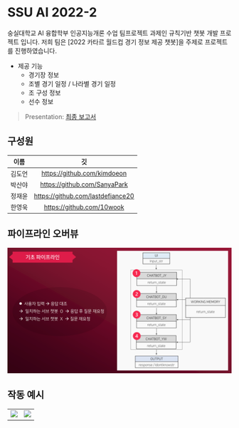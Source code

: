 # SSU AI 2022-2

숭실대학교 AI 융합학부 인공지능개론 수업 팀프로젝트 과제인 규칙기반 챗봇 개발 프로젝트 입니다. 저희 팀은 [2022 카타르 월드컵 경기 정보 제공 챗봇]을 주제로 프로젝트를 진행하였습니다.

- 제공 기능
  - 경기장 정보
  - 조별 경기 일정 / 나라별 경기 일정
  - 조 구성 정보
  - 선수 정보

> Presentation: [최종 보고서](./4조%20최종%20보고서.pdf)

## 구성원

|  이름  |                깃                 |
| :----: | :-------------------------------: |
| 김도언 |    https://github.com/kimdoeon    |
| 박산야 |   https://github.com/SanyaPark    |
| 정재윤 | https://github.com/lastdefiance20 |
| 한영욱 |     https://github.com/10wook     |

## 파이프라인 오버뷰

![img](./pipeline.png)

## 작동 예시

<table>
  <tr>
    <td>
      <img width="100%" src="https://user-images.githubusercontent.com/57488530/209650256-48b22065-f3d7-4fce-a7cb-6e2466a655ff.jpg"/>
    </td>
    <td>
      <img width="100%" src="https://user-images.githubusercontent.com/57488530/209650262-6c92489a-76ae-4db6-971d-a012e7061143.jpg"/>
    </td>
  </tr>
</table>
